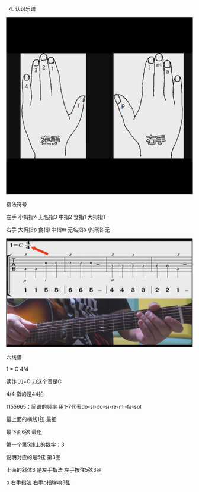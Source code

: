 4. 认识乐谱

![alt text](image-5.png)

指法符号

左手 小拇指4 无名指3 中指2 食指1 大拇指T

右手 大拇指p 食指i 中指m 无名指a 小拇指 无

![alt text](image-6.png)

六线谱

1 = C 4/4

读作 刀=C 刀这个音是C

4/4 指的是44拍 

1155665：简谱的频率 用1-7代表do-si-do-si-re-mi-fa-sol

最上面的横线1弦 最细

最下面6弦 最粗

第一个第5线上的数字：3 

说明对应的是5弦 第3品

上面的斜体3 是左手指法 左手按住5弦3品

p 右手指法 右手p指弹响3弦


